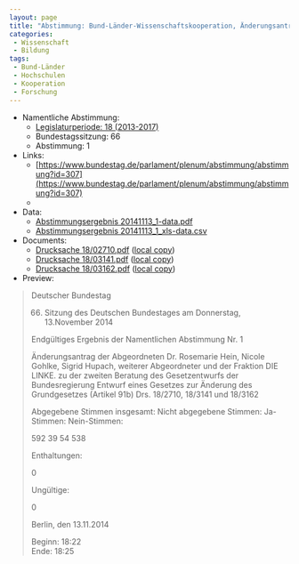 ```yaml
---
layout: page
title: "Abstimmung: Bund-Länder-Wissenschaftskooperation, Änderungsantrag Die Linke"
categories:
 - Wissenschaft
 - Bildung
tags:
 - Bund-Länder
 - Hochschulen
 - Kooperation
 - Forschung
---
```


* Namentliche Abstimmung:
    * [Legislaturperiode: 18 (2013-2017)](https://de.wikipedia.org/wiki/18._Deutscher_Bundestag)
    * Bundestagssitzung: 66
    * Abstimmung: 1
* Links: 
    * [https://www.bundestag.de/parlament/plenum/abstimmung/abstimmung?id=307](https://www.bundestag.de/parlament/plenum/abstimmung/abstimmung?id=307)
    * 
* Data: 
    * [Abstimmungsergebnis 20141113_1-data.pdf](/res/abstimmungsliste/20141113_1-data.pdf)
    * [Abstimmungsergebnis 20141113_1_xls-data.csv](/res/abstimmungsliste/analyses/20141113_1_xls-data.csv)
* Documents: 
    * [Drucksache 18/02710.pdf](http://dip21.bundestag.de/dip21/btd/18/027/1802710.pdf) ([local copy](/res/abstimmungsdaten/018-066-01/1802710.pdf))
    * [Drucksache 18/03141.pdf](http://dip21.bundestag.de/dip21/btd/18/031/1803141.pdf) ([local copy](/res/abstimmungsdaten/018-066-01/1803141.pdf))
    * [Drucksache 18/03162.pdf](http://dip21.bundestag.de/dip21/btd/18/031/1803162.pdf) ([local copy](/res/abstimmungsdaten/018-066-01/1803162.pdf))
* Preview: 
> Deutscher Bundestag
> 
> 66. Sitzung des Deutschen Bundestages
> am Donnerstag, 13.November 2014
> 
> Endgültiges Ergebnis der Namentlichen Abstimmung Nr. 1
> 
> Änderungsantrag der Abgeordneten Dr. Rosemarie Hein, Nicole Gohlke, Sigrid Hupach,
> weiterer Abgeordneter und der Fraktion DIE LINKE.
> zu der zweiten Beratung des Gesetzentwurfs der Bundesregierung
> Entwurf eines Gesetzes zur Änderung des Grundgesetzes (Artikel 91b)
> Drs. 18/2710, 18/3141 und 18/3162
> 
> Abgegebene Stimmen insgesamt:
> Nicht abgegebene Stimmen:
> Ja-Stimmen:
> Nein-Stimmen:
> 
> 592
> 39
> 54
> 538
> 
> Enthaltungen:
> 
> 0
> 
> Ungültige:
> 
> 0
> 
> Berlin, den 13.11.2014
> 
> Beginn: 18:22  
> Ende: 18:25

